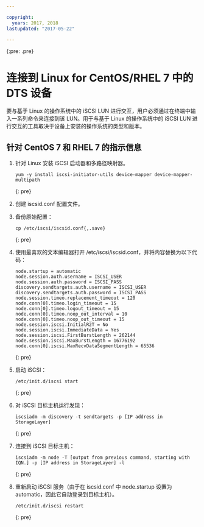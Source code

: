 ```yaml
---

copyright:
  years: 2017, 2018
lastupdated: "2017-05-22"

---
```

{:pre: .pre}

# 连接到 Linux for CentOS/RHEL 7 中的 DTS 设备

 要与基于 Linux 的操作系统中的 iSCSI LUN 进行交互，用户必须通过在终端中输入一系列命令来连接到该 LUN。用于与基于 Linux 的操作系统中的 iSCSI LUN 进行交互的工具取决于设备上安装的操作系统的类型和版本。

## 针对 CentOS 7 和 RHEL 7 的指示信息

1. 针对 Linux 安装 iSCSI 启动器和多路径映射器。
   ```
   yum -y install iscsi-initiator-utils device-mapper device-mapper-multipath
   ``` 
   {: pre}
   
2. 创建 iscsid.conf 配置文件。

3. 备份原始配置：
   ```
   cp /etc/iscsi/iscsid.conf{,.save}
   ``` 
   {: pre}
   
4. 使用最喜欢的文本编辑器打开 /etc/iscsi/iscsid.conf，并将内容替换为以下代码： 
   ```
   node.startup = automatic
   node.session.auth.username = ISCSI_USER
   node.session.auth.password = ISCSI_PASS
   discovery.sendtargets.auth.username = ISCSI_USER
   discovery.sendtargets.auth.password = ISCSI_PASS
   node.session.timeo.replacement_timeout = 120
   node.conn[0].timeo.login_timeout = 15
   node.conn[0].timeo.logout_timeout = 15
   node.conn[0].timeo.noop_out_interval = 10
   node.conn[0].timeo.noop_out_timeout = 15
   node.session.iscsi.InitialR2T = No
   node.session.iscsi.ImmediateData = Yes
   node.session.iscsi.FirstBurstLength = 262144
   node.session.iscsi.MaxBurstLength = 16776192
   node.conn[0].iscsi.MaxRecvDataSegmentLength = 65536
   ```
   {: pre}

5. 启动 iSCSI：<br/>
   ```
   /etc/init.d/iscsi start
   ```
   {: pre}
   
6. 对 iSCSI 目标主机运行发现：<br/>
   ```
   iscsiadm -m discovery -t sendtargets -p [IP address in StorageLayer]
   ```
   {: pre}
   
7. 连接到 iSCSI 目标主机：<br/>
   ```
   iscsiadm -m node -T [output from previous command, starting with IQN.] -p [IP address in StorageLayer] -l
   ```
   {: pre}
   
8. 重新启动 iSCSI 服务（由于在 iscsid.conf 中 node.startup 设置为 automatic，因此它自动登录到目标主机）。<br/>
   ```
   /etc/init.d/iscsi restart
   ```
   {: pre}
